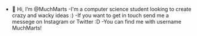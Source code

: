 - 👋 Hi, I’m @MuchMarts
-I'm a computer science student looking to create crazy and wacky ideas :)
-If you want to get in touch send me a messege on Instagram or Twitter :D
-You can find me with username MuchMarts!

<!---
MuchMarts/MuchMarts is a ✨ special ✨ repository because its `README.md` (this file) appears on your GitHub profile.
You can click the Preview link to take a look at your changes.
--->
